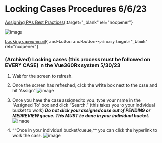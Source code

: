 # Locking Cases Procedures 6/6/23

[Assigning PAs Best Practices](https://mygainwell-my.sharepoint.com/:w:/r/personal/christopher_nguyen_gainwelltechnologies_com/Documents/Evergreen/Emails/Assigning%20PAs%20Best%20Practice.docx?d=wd46f3e00c840469b991a4371b4952a83&csf=1&web=1&e=Qpve0g){:target="_blank" rel="noopener"}


![image](https://github.com/gainwell-ohio/spbm/assets/122046056/5a632989-ff24-45c7-ba6f-5b7e4efd345b)


[Locking cases email](https://mygainwell-my.sharepoint.com/:u:/r/personal/christopher_nguyen_gainwelltechnologies_com/Documents/Evergreen/Emails/URGENT%20-%20PLEASE%20READ%20AND%20ACT%20ON%20IMMEDIATELY%20.msg?csf=1&web=1&e=lldgEB){ .md-button .md-button--primary target="_blank" rel="noopener"}

### (Archived) Locking cases (this process must be followed on EVERY CASE) in the Vue360Rx system 5/30/23

1.	Wait for the screen to refresh.

2.	Once the screen has refreshed, click the white box next to the case and hit “Assign” 
![image](https://github.com/gainwell-ohio/spbm/assets/122046056/5e52ba9c-b185-4009-acca-dfebdecfe5f0)

3. 	Once you have the case assigned to you, type your name in the “Assigned To” box and click “Search.” (this takes you to your individual bucket to work) ***Do not click your assigned case out of PENDING or MEDREVIEW queue. This MUST be done in your individual bucket.*** 
![image](https://github.com/gainwell-ohio/spbm/assets/122046056/b71f7a0e-4b5b-440e-a42a-b20fd06bb01d)

4.  ^^Once in your individual bucket/queue,^^ you can click the hyperlink to work the case.
![image](https://github.com/gainwell-ohio/spbm/assets/122046056/0e8ac534-28cb-49e4-bc9b-36775230f6e9)
